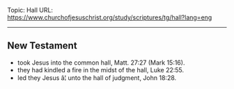 Topic: Hall
URL: https://www.churchofjesuschrist.org/study/scriptures/tg/hall?lang=eng

---

## New Testament

- took Jesus into the common hall, Matt. 27:27 (Mark 15:16).
- they had kindled a fire in the midst of the hall, Luke 22:55.
- led they Jesus â¦ unto the hall of judgment, John 18:28.

